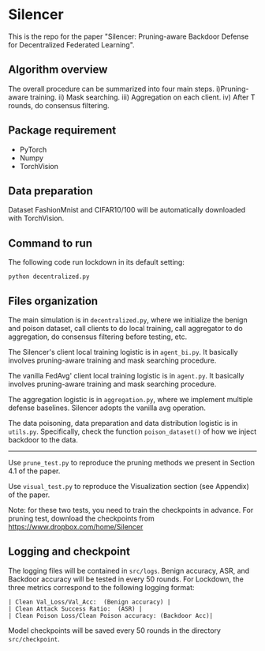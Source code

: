 

# Silencer 
This is the repo for the paper "Silencer: Pruning-aware Backdoor Defense for Decentralized Federated Learning".

## Algorithm overview
The overall procedure can be summarized into four main steps. i)Pruning-aware training. ii) Mask searching. iii) Aggregation on each client. iv) After T rounds, do consensus filtering.



## Package requirement
* PyTorch 
* Numpy
* TorchVision

## Data  preparation
Dataset FashionMnist and CIFAR10/100 will be automatically downloaded with TorchVision.

## Command to run
The following code run lockdown in its default setting:
```
python decentralized.py  
```

## Files organization
The main simulation is in `decentralized.py`, where we initialize the benign and poison dataset, call clients to do local training, call aggregator to do aggregation, do consensus filtering before testing, etc.

The Silencer's client local training logistic is in `agent_bi.py`. It basically involves pruning-aware training and mask searching procedure.  

The vanilla FedAvg' client local training logistic is in `agent.py`. It basically involves pruning-aware training and mask searching procedure.  

The aggregation logistic is in `aggregation.py`, where we implement multiple defense baselines. Silencer adopts the vanilla avg operation. 

The data poisoning, data preparation and data distribution logistic is in `utils.py`. Specifically, check the function `poison_dataset()` of how we inject backdoor to the data. 

--------------------------
Use `prune_test.py` to reproduce the pruning methods we present in Section 4.1 of the paper. 

Use `visual_test.py` to reproduce the Visualization section (see Appendix) of the paper. 

Note: for these two tests, you need to train the checkpoints in advance. For pruning test, download the checkpoints from https://www.dropbox.com/home/Silencer 
## Logging and checkpoint
The logging files will be contained in `src/logs`. Benign accuracy, ASR, and Backdoor accuracy will be tested in every 50 rounds.
For Lockdown, the three metrics correspond to the following logging format:
```
| Clean Val_Loss/Val_Acc:  (Benign accuracy) |
| Clean Attack Success Ratio:  (ASR) |
| Clean Poison Loss/Clean Poison accuracy: (Backdoor Acc)|
```
Model checkpoints will be saved every 50 rounds in the directory `src/checkpoint`.








